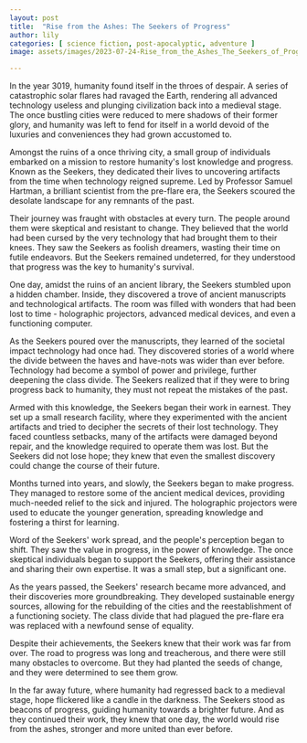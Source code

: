 ```yaml
---
layout: post
title:  "Rise from the Ashes: The Seekers of Progress"
author: lily
categories: [ science fiction, post-apocalyptic, adventure ]
image: assets/images/2023-07-24-Rise_from_the_Ashes_The_Seekers_of_Progress.png

---
```

In the year 3019, humanity found itself in the throes of despair. A series of catastrophic solar flares had ravaged the Earth, rendering all advanced technology useless and plunging civilization back into a medieval stage. The once bustling cities were reduced to mere shadows of their former glory, and humanity was left to fend for itself in a world devoid of the luxuries and conveniences they had grown accustomed to.

Amongst the ruins of a once thriving city, a small group of individuals embarked on a mission to restore humanity's lost knowledge and progress. Known as the Seekers, they dedicated their lives to uncovering artifacts from the time when technology reigned supreme. Led by Professor Samuel Hartman, a brilliant scientist from the pre-flare era, the Seekers scoured the desolate landscape for any remnants of the past.

Their journey was fraught with obstacles at every turn. The people around them were skeptical and resistant to change. They believed that the world had been cursed by the very technology that had brought them to their knees. They saw the Seekers as foolish dreamers, wasting their time on futile endeavors. But the Seekers remained undeterred, for they understood that progress was the key to humanity's survival.

One day, amidst the ruins of an ancient library, the Seekers stumbled upon a hidden chamber. Inside, they discovered a trove of ancient manuscripts and technological artifacts. The room was filled with wonders that had been lost to time - holographic projectors, advanced medical devices, and even a functioning computer.

As the Seekers poured over the manuscripts, they learned of the societal impact technology had once had. They discovered stories of a world where the divide between the haves and have-nots was wider than ever before. Technology had become a symbol of power and privilege, further deepening the class divide. The Seekers realized that if they were to bring progress back to humanity, they must not repeat the mistakes of the past.

Armed with this knowledge, the Seekers began their work in earnest. They set up a small research facility, where they experimented with the ancient artifacts and tried to decipher the secrets of their lost technology. They faced countless setbacks, many of the artifacts were damaged beyond repair, and the knowledge required to operate them was lost. But the Seekers did not lose hope; they knew that even the smallest discovery could change the course of their future.

Months turned into years, and slowly, the Seekers began to make progress. They managed to restore some of the ancient medical devices, providing much-needed relief to the sick and injured. The holographic projectors were used to educate the younger generation, spreading knowledge and fostering a thirst for learning.

Word of the Seekers' work spread, and the people's perception began to shift. They saw the value in progress, in the power of knowledge. The once skeptical individuals began to support the Seekers, offering their assistance and sharing their own expertise. It was a small step, but a significant one.

As the years passed, the Seekers' research became more advanced, and their discoveries more groundbreaking. They developed sustainable energy sources, allowing for the rebuilding of the cities and the reestablishment of a functioning society. The class divide that had plagued the pre-flare era was replaced with a newfound sense of equality.

Despite their achievements, the Seekers knew that their work was far from over. The road to progress was long and treacherous, and there were still many obstacles to overcome. But they had planted the seeds of change, and they were determined to see them grow.

In the far away future, where humanity had regressed back to a medieval stage, hope flickered like a candle in the darkness. The Seekers stood as beacons of progress, guiding humanity towards a brighter future. And as they continued their work, they knew that one day, the world would rise from the ashes, stronger and more united than ever before.